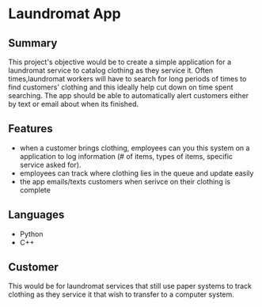 # Laundromat App

## Summary
This project's objective would be to create a simple application for a laundromat service to catalog clothing as they service it. Often times,laundromat workers will have to search for long periods of times to find customers' clothing and this ideally help cut down on time spent searching. The app should be able to automatically alert customers either by text or email about when its finished. 

## Features
- when a customer brings clothing, employees can you this system on a application to log information (# of items, types of items, specific service asked for).
- employees can track where clothing lies in the queue and update easily
- the app emails/texts customers when serivce on their clothing is complete

## Languages
- Python
- C++ 

## Customer
This would be for laundromat services that still use paper systems to track clothing as they service it that wish to transfer to a computer system.